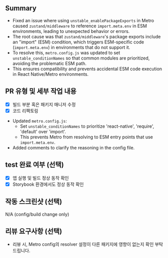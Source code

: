 ## Summary

- Fixed an issue where using `unstable_enablePackageExports` in Metro caused `zustand/middleware` to reference `import.meta.env` in ESM environments, leading to unexpected behavior or errors.
- The root cause was that `zustand/middleware`'s package exports include an "import" (ESM) condition, which triggers ESM-specific code (`import.meta.env`) in environments that do not support it.
- To resolve this, `metro.config.js` was updated to set `unstable_conditionNames` so that common modules are prioritized, avoiding the problematic ESM path.
- This ensures compatibility and prevents accidental ESM code execution in React Native/Metro environments.

## PR 유형 및 세부 작업 내용

- [x] 빌드 부분 혹은 패키지 매니저 수정
- [x] 코드 리팩토링

- Updated `metro.config.js`:
  - Set `unstable_conditionNames` to prioritize 'react-native', 'require', 'default' over 'import'.
  - This prevents Metro from resolving to ESM entry points that use `import.meta.env`.
- Added comments to clarify the reasoning in the config file.

## test 완료 여부 (선택)

- [x] 앱 실행 및 빌드 정상 동작 확인
- [x] Storybook 환경에서도 정상 동작 확인

## 작동 스크린샷 (선택)

N/A (config/build change only)

## 리뷰 요구사항 (선택)

- 리뷰 시, Metro config의 resolver 설정이 다른 패키지에 영향이 없는지 확인 부탁드립니다.
